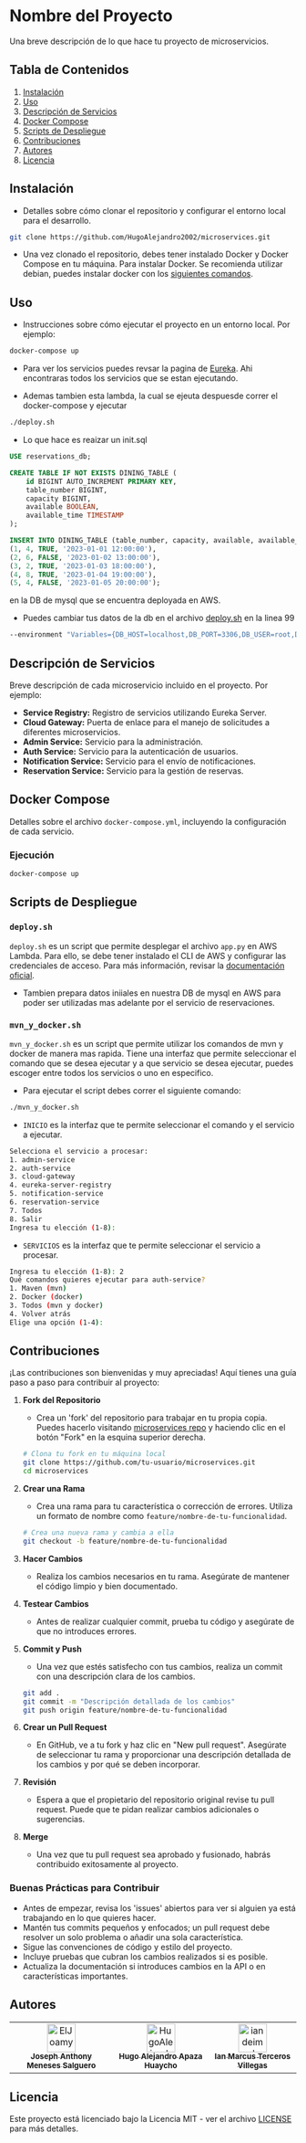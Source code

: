 # Nombre del Proyecto

Una breve descripción de lo que hace tu proyecto de microservicios.

## Tabla de Contenidos
1. [Instalación](#instalación)
2. [Uso](#uso)
3. [Descripción de Servicios](#descripción-de-servicios)
4. [Docker Compose](#docker-compose)
5. [Scripts de Despliegue](#scripts-de-despliegue)
6. [Contribuciones](#contribuciones)
7. [Autores](#autores)
8. [Licencia](#licencia)

## Instalación

- Detalles sobre cómo clonar el repositorio y configurar el entorno local para el desarrollo.

```bash
git clone https://github.com/HugoAlejandro2002/microservices.git
```

- Una vez clonado el repositorio, debes tener instalado Docker y Docker Compose en tu máquina. Para instalar Docker. Se recomienda utilizar debian, puedes instalar docker con los [siguientes comandos](Installation/Docker.md).

## Uso

- Instrucciones sobre cómo ejecutar el proyecto en un entorno local. Por ejemplo:

```bash
docker-compose up
```

- Para ver los servicios puedes revsar la pagina de [Eureka](http://localhost:8761/). Ahi encontraras todos los servicios que se estan ejecutando.

- Ademas tambien esta lambda, la cual se ejeuta despuesde correr el docker-compose y ejecutar
```bash
./deploy.sh
```

- Lo que hace es reaizar un init.sql 
```sql
USE reservations_db;

CREATE TABLE IF NOT EXISTS DINING_TABLE (
    id BIGINT AUTO_INCREMENT PRIMARY KEY,
    table_number BIGINT,
    capacity BIGINT,
    available BOOLEAN,
    available_time TIMESTAMP
);

INSERT INTO DINING_TABLE (table_number, capacity, available, available_time) VALUES
(1, 4, TRUE, '2023-01-01 12:00:00'),
(2, 6, FALSE, '2023-01-02 13:00:00'),
(3, 2, TRUE, '2023-01-03 18:00:00'),
(4, 8, TRUE, '2023-01-04 19:00:00'),
(5, 4, FALSE, '2023-01-05 20:00:00');
```
en la DB de mysql que se encuentra deployada en AWS.

- Puedes cambiar tus datos de la db en el archivo [deploy.sh](deploy.sh) en la linea 99 
```bash
--environment "Variables={DB_HOST=localhost,DB_PORT=3306,DB_USER=root,DB_PASS=root,DB_NAME=reservations_db}"
```

## Descripción de Servicios

Breve descripción de cada microservicio incluido en el proyecto. Por ejemplo:

- **Service Registry:** Registro de servicios utilizando Eureka Server.
- **Cloud Gateway:** Puerta de enlace para el manejo de solicitudes a diferentes microservicios.
- **Admin Service:** Servicio para la administración.
- **Auth Service:** Servicio para la autenticación de usuarios.
- **Notification Service:** Servicio para el envío de notificaciones.
- **Reservation Service:** Servicio para la gestión de reservas.

## Docker Compose

Detalles sobre el archivo `docker-compose.yml`, incluyendo la configuración de cada servicio.

### Ejecución

```bash
docker-compose up
```


## Scripts de Despliegue

### `deploy.sh`

`deploy.sh` es un script que permite desplegar el archivo `app.py` en AWS Lambda. Para ello, se debe tener instalado el CLI de AWS y configurar las credenciales de acceso. Para más información, revisar la [documentación oficial](https://docs.aws.amazon.com/cli/latest/userguide/cli-chap-install.html).

- Tambien prepara datos iniiales en nuestra DB de mysql en AWS para poder ser utilizadas mas adelante por el servicio de reservaciones.

### `mvn_y_docker.sh`

`mvn_y_docker.sh` es un script que permite utilizar los comandos de mvn y docker de manera mas rapida. Tiene una interfaz que permite seleccionar el comando que se desea ejecutar y a que servicio se desea ejecutar, puedes escoger entre todos los servicios o uno en especifico.

- Para ejecutar el script debes correr el siguiente comando:
```bash
./mvn_y_docker.sh
```
- `INICIO` es la interfaz que te permite seleccionar el comando y el servicio a ejecutar.
```bash
Selecciona el servicio a procesar:
1. admin-service
2. auth-service
3. cloud-gateway
4. eureka-server-registry
5. notification-service
6. reservation-service
7. Todos
8. Salir
Ingresa tu elección (1-8): 
```

- `SERVICIOS` es la interfaz que te permite seleccionar el servicio a procesar.
```bash
Ingresa tu elección (1-8): 2
Qué comandos quieres ejecutar para auth-service?
1. Maven (mvn)
2. Docker (docker)
3. Todos (mvn y docker)
4. Volver atrás
Elige una opción (1-4): 
```

## Contribuciones

¡Las contribuciones son bienvenidas y muy apreciadas! Aquí tienes una guía paso a paso para contribuir al proyecto:

1. **Fork del Repositorio**
   - Crea un 'fork' del repositorio para trabajar en tu propia copia. Puedes hacerlo visitando [microservices repo](https://github.com/HugoAlejandro2002/microservices.git) y haciendo clic en el botón "Fork" en la esquina superior derecha.

   ```bash
   # Clona tu fork en tu máquina local
   git clone https://github.com/tu-usuario/microservices.git
   cd microservices
   ```

2. **Crear una Rama**
   - Crea una rama para tu característica o corrección de errores. Utiliza un formato de nombre como `feature/nombre-de-tu-funcionalidad`.

   ```bash
   # Crea una nueva rama y cambia a ella
   git checkout -b feature/nombre-de-tu-funcionalidad
   ```

3. **Hacer Cambios**
   - Realiza los cambios necesarios en tu rama. Asegúrate de mantener el código limpio y bien documentado.

4. **Testear Cambios**
   - Antes de realizar cualquier commit, prueba tu código y asegúrate de que no introduces errores.

5. **Commit y Push**
   - Una vez que estés satisfecho con tus cambios, realiza un commit con una descripción clara de los cambios.

   ```bash
   git add .
   git commit -m "Descripción detallada de los cambios"
   git push origin feature/nombre-de-tu-funcionalidad
   ```

6. **Crear un Pull Request**
   - En GitHub, ve a tu fork y haz clic en "New pull request". Asegúrate de seleccionar tu rama y proporcionar una descripción detallada de los cambios y por qué se deben incorporar.

7. **Revisión**
   - Espera a que el propietario del repositorio original revise tu pull request. Puede que te pidan realizar cambios adicionales o sugerencias.

8. **Merge**
   - Una vez que tu pull request sea aprobado y fusionado, habrás contribuido exitosamente al proyecto.

### Buenas Prácticas para Contribuir

- Antes de empezar, revisa los 'issues' abiertos para ver si alguien ya está trabajando en lo que quieres hacer.
- Mantén tus commits pequeños y enfocados; un pull request debe resolver un solo problema o añadir una sola característica.
- Sigue las convenciones de código y estilo del proyecto.
- Incluye pruebas que cubran los cambios realizados si es posible.
- Actualiza la documentación si introduces cambios en la API o en características importantes.

## Autores

<table>
  <tr>
    <td align="center">
      <a href="https://github.com/ElJoamy">
        <img src="https://avatars.githubusercontent.com/u/68487005?v=4" width="50" alt="ElJoamy"/>
        <br />
        <sub><b>Joseph Anthony Meneses Salguero</b></sub>
      </a>
    </td>
    <td align="center">
      <a href="https://github.com/HugoAlejandro2002">
        <img src="https://avatars.githubusercontent.com/u/97768733?v=4" width="50" alt="HugoAlejandro2002"/>
        <br />
        <sub><b>Hugo Alejandro Apaza Huaycho</b></sub>
      </a>
    </td>
    <td align="center">
      <a href="https://github.com/iandeimpaler">
        <img src="https://avatars.githubusercontent.com/u/11223344?v=4" width="50" alt="iandeimpaler"/>
        <br />
        <sub><b>Ian Marcus Terceros Villegas</b></sub>
      </a>
    </td>
  </tr>
</table>


## Licencia

Este proyecto está licenciado bajo la Licencia MIT - ver el archivo [LICENSE](LICENSE) para más detalles.
